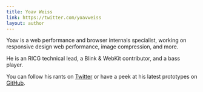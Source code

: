 ```yaml
---
title: Yoav Weiss
link: https://twitter.com/yoavweiss
layout: author
---
```


Yoav is a web performance and browser internals specialist, working on
responsive design web performance, image compression, and more.

He is an RICG technical lead, a Blink & WebKit contributor, and a bass player.

You can follow his rants on [Twitter](https://twitter.com/yoavweiss) or have a peek at his latest prototypes on [GitHub](https://github.com/yoavweiss).
